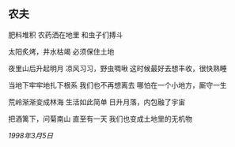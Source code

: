 ## 农夫

肥料堆积
农药洒在地里
和虫子们搏斗

太阳炙烤，井水枯竭
必须保住土地

夜里山后升起明月
凉风习习，野虫啁啾
这时候最好去想丰收，很快熟睡

当地下牢牢地扎下根系
我们也不再想离去
哪怕在一个小地方，厮守一生

荒岭渐渐变成林海
生活如此简单
日升月落，内包融了宇宙

把酒篱下，问菊南山
直至有一天
我们也变成土地里的无机物

*1998年3月5日*
